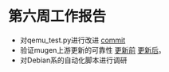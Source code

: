 # 第六周工作报告
- 对qemu_test.py进行改进 [commit](https://github.com/brsf11/mugen-riscv/pull/6/commits/e2577ccddd097d55e02970e8b14390b1e76549ae)
- 验证mugen上游更新的可靠性 [更新前](https://github.com/KotorinMinami/plct-working/blob/main/WorkReport/logs/2022-10-12-17:10:23.log)  [更新后](https://github.com/KotorinMinami/plct-working/blob/main/WorkReport/logs/2022-10-13-10:50:07.log)。
- 对Debian系的自动化脚本进行调研
